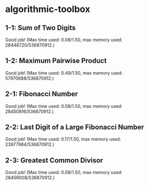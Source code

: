 # algorithmic-toolbox

## 1-1: Sum of Two Digits
Good job! (Max time used: 0.08/1.50, max memory used: 28446720/536870912.)

## 1-2: Maximum Pairwise Product
Good job! (Max time used: 0.49/1.50, max memory used: 57970688/536870912.)

## 2-1: Fibonacci Number
Good job! (Max time used: 0.08/1.50, max memory used: 28450816/536870912.)

## 2-2: Last Digit of a Large Fibonacci Number
Good job! (Max time used: 0.17/1.50, max memory used: 23977984/536870912.)

## 2-3: Greatest Common Divisor
Good job! (Max time used: 0.08/1.50, max memory used: 28459008/536870912.)
